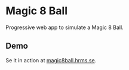 # Magic 8 Ball
Progressive web app to simulate a Magic 8 Ball.

## Demo
Se it in action at [magic8ball.hrms.se](https://magic8ball.hrms.se).